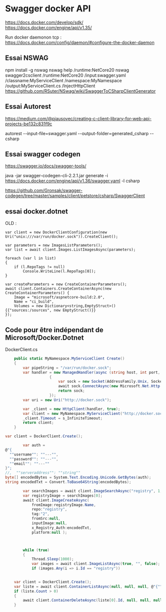 # Swagger docker API

https://docs.docker.com/develop/sdk/
https://docs.docker.com/engine/api/v1.35/

Run docker daemonon tcp : https://docs.docker.com/config/daemon/#configure-the-docker-daemon

## Essai NSWAG

npm install -g nswag
nswag help /runtime:NetCore20
nswag swagger2csclient /runtime:NetCore20 /input:swagger.yaml /classname:MyServiceClient /namespace:MyNamespace /output:MyServiceClient.cs /InjectHttpClient
https://github.com/RSuter/NSwag/wiki/SwaggerToCSharpClientGenerator

## Essai Autorest

https://medium.com/@pjausovec/creating-c-client-library-for-web-api-projects-be132c831f9c

autorest --input-file=swagger.yaml --output-folder=generated_csharp --csharp

## Essai swagger codegen
https://swagger.io/docs/swagger-tools/

java -jar swagger-codegen-cli-2.2.1.jar generate -i https://docs.docker.com/engine/api/v1.36/swagger.yaml -l csharp

https://github.com/Gronsak/swagger-codegen/tree/master/samples/client/petstore/csharp/SwaggerClient

## essai docker.dotnet
OLD : <PackageReference Include="docker.dotnet" Version="3.125.1" />

```
var client = new DockerClientConfiguration(new Uri("unix:///var/run/docker.sock")).CreateClient();

var parameters = new ImagesListParameters();
var list = await client.Images.ListImagesAsync(parameters);

foreach (var l in list)
{
    if (l.RepoTags != null)
        Console.WriteLine(l.RepoTags[0]);
}

var createParameters = new CreateContainerParameters();
await client.Containers.CreateContainerAsync(new CreateContainerParameters() {
    Image = "microsoft/aspnetcore-build:2.0",
    Name = "ci_build",
    Volumes = new Dictionary<string,EmptyStruct>() {{"sources:/sources", new EmptyStruct()}}
});
```

## Code pour être indépendant de Microsoft/Docker.Dotnet

DockerClient.cs

``` cs
    public static MyNamespace.MyServiceClient Create()
    {
        var pipeString = "/var/run/docker.sock";
        var handler = new ManagedHandler(async (string host, int port, CancellationToken cancellationToken) =>
                    {
                        var sock = new Socket(AddressFamily.Unix, SocketType.Stream, ProtocolType.Unspecified);
                        await sock.ConnectAsync(new Microsoft.Net.Http.Client.UnixDomainSocketEndPoint(pipeString));
                        return sock;
                    });
        var uri = new Uri("http://docker.sock");

        var _client = new HttpClient(handler, true);
        var client = new MyNamespace.MyServiceClient("http://docker.sock", _client);
        _client.Timeout = s_InfiniteTimeout;
        return client;
    }
```

``` cs
var client = DockerClient.Create();

        var auth = 
@"{
  ""username"": ""---"",
  ""password"": ""---"",
  ""email"": ""---""
}";
//,  ""serveraddress"": ""string""
byte[] encodedBytes = System.Text.Encoding.Unicode.GetBytes(auth);
string encodedTxt = Convert.ToBase64String(encodedBytes);

        var searchImages = await client.ImageSearchAsync("registry", 1, "");
        var registryImage = searchImages[0];
        await client.ImageCreateAsync(
            fromImage:registryImage.Name, 
            repo:"registry", 
            tag:"2", 
            fromSrc:null, 
            inputImage:null, 
            x_Registry_Auth:encodedTxt, 
            platform:null );



        while (true)
        {
            Thread.Sleep(1000);
            var images = await client.ImageListAsync(true, "", false); 
            if (images.Any(i => i.Id == "registry"))
             
```


``` cs
    var client = DockerClient.Create();
    var liste = await client.ContainerListAsync(null, null, null, @"{""name"":[""private-repository""]}");//, `{name:"private-repository"}`);
    if (liste.Count > 0) 
    {
        await client.ContainerDeleteAsync(liste[0].Id, null, null, null);
    }
```